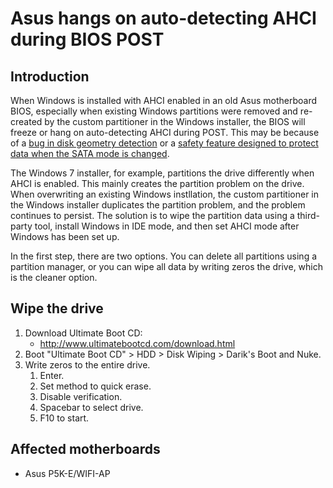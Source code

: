 # Asus hangs on auto-detecting AHCI during BIOS POST

## Introduction

When Windows is installed with AHCI enabled in an old Asus motherboard BIOS, especially when existing Windows partitions were removed and re-created by the custom partitioner in the Windows installer, the BIOS will freeze or hang on auto-detecting AHCI during POST. This may be because of a [bug in disk geometry detection](https://social.technet.microsoft.com/Forums/windows/en-US/0185fced-0564-412f-8e10-bec37d020c81/windows-7-64bit-rtm-hang-up-at-bios-boot-auto-detecting-ahci#dddc726f-0439-4a00-a9dd-9547b3810f80) or a [safety feature designed to protect data when the SATA mode is changed](https://www.cnet.com/forums/discussions/why-hdd-is-not-working-in-ahci-mode-594898/).

The Windows 7 installer, for example, partitions the drive differently when AHCI is enabled. This mainly creates the partition problem on the drive. When overwriting an existing Windows instllation, the custom partitioner in the Windows installer duplicates the partition problem, and the problem continues to persist. The solution is to wipe the partition data using a third-party tool, install Windows in IDE mode, and then set AHCI mode after Windows has been set up.

In the first step, there are two options. You can delete all partitions using a partition manager, or you can wipe all data by writing zeros the drive, which is the cleaner option.

## Wipe the drive

1. Download Ultimate Boot CD:
    * http://www.ultimatebootcd.com/download.html
2. Boot "Ultimate Boot CD" > HDD > Disk Wiping > Darik's Boot and Nuke.
3. Write zeros to the entire drive.
    1. Enter.
    2. Set method to quick erase.
    3. Disable verification.
    4. Spacebar to select drive.
    5. F10 to start.
    
## Affected motherboards

* Asus P5K-E/WIFI-AP
